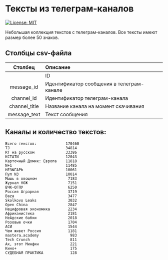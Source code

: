 Тексты из телеграм-каналов
==========================

[![License: MIT](https://img.shields.io/badge/License-MIT-yellow.svg)](https://opensource.org/licenses/MIT)

Небольшая коллекция текстов с телеграм-каналов. Все тексты имеют размер более 50 знаков.

## Столбцы csv-файла

| Столбец  | Описание              |
|:--------:|:----------------------|
| |ID|
|message_id|Идентификатор сообщения в телеграм-канале|
|channel_id|Идентификатор телеграм-канала|
|channel_title|Название канала на момент скачивания|
|message_text|Текст сообщения|


## Каналы и количество текстов:

```
Всего текстов:             170460
TJ                         34814
RT на русском              33386
КСТАТИ                     12043
Карточный Домик: Европа    11818
N+1                        11485
НЕЗЫГАРЬ                   10061
Пул N3                     10014
Мышь в овощном              7183
Журнал НОЖ                  7151
ВЧК-ОГПУ                    6250
Россия Аграрная             3719
Baza                        3477
Skolkovo Leaks              3032
Open China                  2847
Нецифровая экономика        2234
Африканистика               2181
НеАдские бабки              2018
Розовые очки                1704
АСИ                         1544
Чем живет Россия            1181
mastera.academy              983
Tech Crunch                  811
Ах, этот Минфин              221
Кино+                        175
СУДЕБНАЯ ПРАКТИКА            128
```

